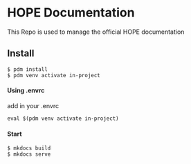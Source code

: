 HOPE Documentation
==================

This Repo is used to manage the official HOPE documentation

## Install

    $ pdm install
    $ pdm venv activate in-project
    
#### Using .envrc

add in your .envrc

    eval $(pdm venv activate in-project)

#### Start
    $ mkdocs build
    $ mkdocs serve
